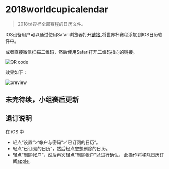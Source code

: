 # 2018worldcupicalendar

> 2018世界杯全部赛程的日历文件。

IOS设备用户可以通过使用Safari浏览器打开[链接](https://raw.githubusercontent.com/ontheway01/2018worldcupicalendar/master/2018worldcup.ics),将世界杯赛程添加到IOS日历软件中。

或者直接微信扫描二维码，然后使用Safari打开二维码指向的链接。

![QR code](https://github.com/ontheway01/2018worldcupicalendar/blob/master/qrcode.png?raw=true)

效果如下：

![preview](https://github.com/ontheway01/2018worldcupicalendar/blob/master/preview.jpg?raw=true)

## 未完待续，小组赛后更新
## 退订说明
在 iOS 中
* 轻点“设置”>“帐户与密码”>“已订阅的日历”。
* 轻点“已订阅的日历”，然后轻点您想删除的日历。
* 轻点“删除帐户”，然后再次轻点“删除帐户”以进行确认。
此操作将移除日历订阅[apple](https://support.apple.com/zh-cn/HT202361)。
